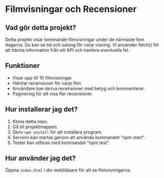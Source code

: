 # Filmvisningar och Recensioner

## Vad gör detta projekt?
Detta projekt visar kommande filmvisningar under de närmaste fem dagarna. Du kan se tid och salong för varje visning. Vi använder fetch() för att hämta information från ett API och hantera eventuella fel.

## Funktioner
- Visar upp till 10 filmvisningar.
- Hämtar recensioner för varje film.
- Användare kan skriva recensioner med betyg och kommentarer.
- Paginering för att visa fler recensioner.

## Hur installerar jag det?
1. Klona detta repo.
2. Gå till projektmappen.
3. Skriv `npm install` för att installera program.
4. Servern kan startas genom att använda kommandot “npm start”.
5. Tester kan utföras med kommandot “npm test”.
 
## Hur använder jag det?
Öppna `index.html` i din webbläsare för att se filmvisningarna.